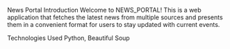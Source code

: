 News Portal
Introduction
Welcome to NEWS_PORTAL! This is a web application that fetches the latest news from multiple sources and presents them in a convenient format for users to stay updated with current events.

Technologies Used
Python, Beautiful Soup

